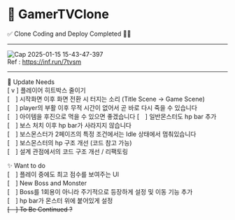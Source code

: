# 📍 GamerTVClone

✅ Clone Coding and Deploy Completed 🎉✨
<hr/>

![Cap 2025-01-15 15-43-47-397](https://github.com/user-attachments/assets/671f0060-614d-4dec-8cb2-bbdb33fd67b3)  
Ref : https://inf.run/7tvsm   
<hr/>

📌 Update Needs  
[ v ] 플레이어 히트박스 줄이기  
[　] 시작화면 이후 화면 전환 시 터지는 소리 (Title Scene -> Game Scene)  
[　] player의 부활 이후 무적 시간이 없어서 곧 바로 다시 죽을 수 있습니다  
[　] 아이템을 후진으로 먹을 수 있으면 좋겠습니다 
[　] 일반몬스터도 hp bar 추가  
[　] 보스 처치 이후 hp bar가 사라지지 않습니다   
[　] 보스몬스터가 2페이즈의 특정 조건에서는 Idle 상태에서 멈춰있습니다  
[　] 보스몬스터의 hp 구조 개선 (코드 참고 가능)  
[　] 설계 관점에서의 코드 구조 개선 / 리팩토링

✨ Want to do  
[　] 플레이 중에도 최고 점수를 보여주는 UI  
[　] New Boss and Monster  
[　] Boss를 1회용이 아니라 주기적으로 등장하게 설정 및 이동 기능 추가  
[　] hp bar가 몬스터 위에 붙어있게 설정  
~~[　] To Be Continued ?~~  
